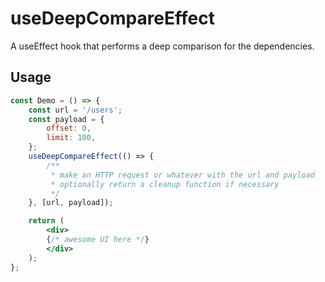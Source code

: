 # useDeepCompareEffect

A useEffect hook that performs a deep comparison for the dependencies.

## Usage

```jsx
const Demo = () => {
    const url = '/users';
    const payload = {
        offset: 0,
        limit: 100,
    };
    useDeepCompareEffect(() => {
        /**
         * make an HTTP request or whatever with the url and payload
         * optionally return a cleanup function if necessary
         */
    }, [url, payload]);

    return (
        <div>
        {/* awesome UI here */}
        </div>
    );
};
```
